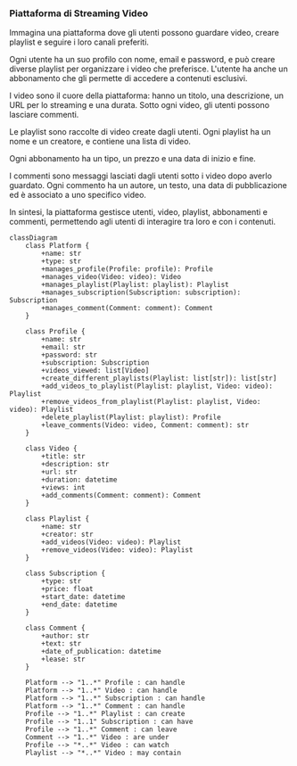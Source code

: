 ### Piattaforma di Streaming Video

Immagina una piattaforma dove gli utenti possono guardare video, creare playlist e seguire i loro canali preferiti.

Ogni utente ha un suo profilo con nome, email e password, e può creare diverse playlist per organizzare i video che preferisce.
L'utente ha anche un abbonamento che gli permette di accedere a contenuti esclusivi.

I video sono il cuore della piattaforma: hanno un titolo, una descrizione, un URL per lo streaming e una durata.
Sotto ogni video, gli utenti possono lasciare commenti.

Le playlist sono raccolte di video create dagli utenti.
Ogni playlist ha un nome e un creatore, e contiene una lista di video.

Ogni abbonamento ha un tipo, un prezzo e una data di inizio e fine.

I commenti sono messaggi lasciati dagli utenti sotto i video dopo averlo guardato.
Ogni commento ha un autore, un testo, una data di pubblicazione ed è associato a uno specifico video.

In sintesi, la piattaforma gestisce utenti, video, playlist, abbonamenti e commenti, permettendo agli utenti di interagire tra loro e con i contenuti.

```mermaid
classDiagram
    class Platform {
        +name: str
        +type: str
        +manages_profile(Profile: profile): Profile
        +manages_video(Video: video): Video
        +manages_playlist(Playlist: playlist): Playlist
        +manages_subscription(Subscription: subscription): Subscription
        +manages_comment(Comment: comment): Comment
    }

    class Profile {
        +name: str
        +email: str
        +password: str
        +subscription: Subscription
        +videos_viewed: list[Video]
        +create_different_playlists(Playlist: list[str]): list[str]
        +add_videos_to_playlist(Playlist: playlist, Video: video): Playlist
        +remove_videos_from_playlist(Playlist: playlist, Video: video): Playlist
        +delete_playlist(Playlist: playlist): Profile
        +leave_comments(Video: video, Comment: comment): str
    }

    class Video {
        +title: str
        +description: str
        +url: str
        +duration: datetime
        +views: int
        +add_comments(Comment: comment): Comment
    }

    class Playlist {
        +name: str
        +creator: str
        +add_videos(Video: video): Playlist
        +remove_videos(Video: video): Playlist
    }

    class Subscription {
        +type: str
        +price: float
        +start_date: datetime
        +end_date: datetime
    }

    class Comment {
        +author: str
        +text: str
        +date_of_publication: datetime
        +lease: str
    }

    Platform --> "1..*" Profile : can handle
    Platform --> "1..*" Video : can handle
    Platform --> "1..*" Subscription : can handle
    Platform --> "1..*" Comment : can handle
    Profile --> "1..*" Playlist : can create
    Profile --> "1..1" Subscription : can have
    Profile --> "1..*" Comment : can leave
    Comment --> "1..*" Video : are under
    Profile --> "*..*" Video : can watch
    Playlist --> "*..*" Video : may contain
```